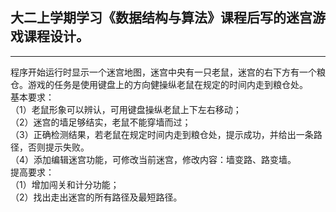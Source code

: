 ## 大二上学期学习《数据结构与算法》课程后写的迷宫游戏课程设计。

***

程序开始运行时显示一个迷宫地图，迷宫中央有一只老鼠，迷宫的右下方有一个粮仓。游戏的任务是使用键盘上的方向健操纵老鼠在规定的时间内走到粮仓处。  
基本要求：  
  （1）老鼠形象可以辨认，可用键盘操纵老鼠上下左右移动；  
  （2）迷宫的墙足够结实，老鼠不能穿墙而过；  
  （3）正确检测结果，若老鼠在规定时间内走到粮仓处，提示成功，并给出一条路径，否则提示失败。  
  （4）添加编辑迷宫功能，可修改当前迷宫，修改内容：墙变路、路变墙。  
提高要求：  
  （1）增加闯关和计分功能；  
  （2）找出走出迷宫的所有路径及最短路径。  

